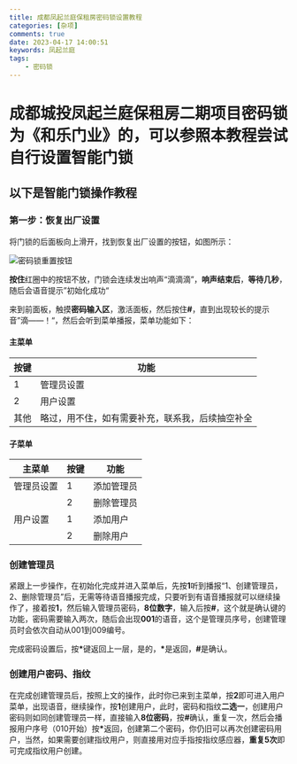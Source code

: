 ```yaml
---
title: 成都凤起兰庭保租房密码锁设置教程
categories: [杂项]
comments: true
date: 2023-04-17 14:00:51
keywords: 凤起兰庭
tags:
    - 密码锁
---
```


# 成都城投凤起兰庭保租房二期项目密码锁为《和乐门业》的，可以参照本教程尝试自行设置智能门锁

<!-- more -->

## 以下是智能门锁操作教程

### 第一步：恢复出厂设置

将门锁的后面板向上滑开，找到恢复出厂设置的按钮，如图所示：

![密码锁重置按钮](https://img.hackerbs.com/2a7bd93a17a564ef1d2598af3285741.jpg)

**按住**红圈中的按钮不放，门锁会连续发出响声“滴滴滴”，**响声结束后**，**等待几秒**，随后会语音提示”初始化成功“

来到前面板，触摸**密码输入区**，激活面板，然后按住<strong>#</strong>，直到出现较长的提示音”滴——！“，然后会听到菜单播报，菜单功能如下：

#### 主菜单

|按键|功能|
|---|---|
|1|管理员设置|
|2|用户设置|
|其他|略过，用不住，如有需要补充，联系我，后续抽空补全|

#### 子菜单

|主菜单|按键|功能|
|---|---|---|
|管理员设置|1|添加管理员|
||2|删除管理员|
|用户设置|1|添加用户|
||2|删除用户

### 创建管理员

紧跟上一步操作，在初始化完成并进入菜单后，先按**1**听到播报“1、创建管理员，2、删除管理员”后，无需等待语音播报完成，只要听到有语音播报就可以继续操作了，接着按**1**，然后输入管理员密码，**8位数字**，输入后按<strong>#</strong>，这个就是确认键的功能，密码需要输入两次，随后会出现**001**的语音，这个是管理员序号，创建管理员时会依次自动从001到009编号。

完成密码设置后，按<strong>\*</strong>键返回上一层，是的，<strong>\*</strong>是返回，<strong>#</strong>是确认。

### 创建用户密码、指纹

在完成创建管理员后，按照上文的操作，此时你已来到主菜单，按**2**即可进入用户菜单，出现语音，继续操作，按**1**创建用户，此时，密码和指纹**二选一**，创建用户密码则如同创建管理员一样，直接输入**8位密码**，按<strong>#</strong>确认，重复一次，然后会播报用户序号（010开始）按<strong>*</strong>返回，创建第二个密码，你仍旧可以再次创建密码用户，当然，如果需要创建指纹用户，则直接用对应手指按指纹感应器，**重复5次**即可完成指纹用户创建。